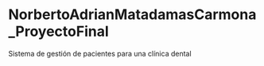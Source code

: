 # NorbertoAdrianMatadamasCarmona_ProyectoFinal
Sistema de gestión de pacientes para una clínica dental
